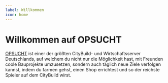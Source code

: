 ```yaml
---
label: Willkommen
icon: home
---
```

# Willkommen auf OPSUCHT

[OPSUCHT](https://opsucht.net/) ist einer der größten CityBuild- und Wirtschaftsserver Deutschlands, auf welchem du nicht nur die Möglichkeit hast, mit Freunden coole Bauprojekte umzusetzen, sondern auch täglich neue Ziele verfolgen kannst, indem du farmen gehst, einen Shop errichtest und so der reichste Spieler auf dem CityBuild wirst.
